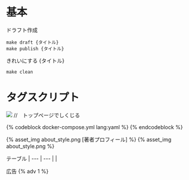 # 基本
ドラフト作成  
```
make draft {タイトル}
make publish {タイトル}
```

きれいにする {タイトル}
```
make clean
```

# タグスクリプト
![](initializr.png) //　トップページでしくじる

{% codeblock docker-compose.yml lang:yaml %}
{% endcodeblock %}

{% asset_img about_style.png [著者プロフィール] %}
{% asset_img about_style.png %}


テーブル
|
--- | ---
|
|

広告
{% adv 1 %}
